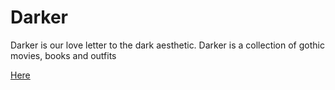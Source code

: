 <h1>Darker</h1>
<p> Darker is our love letter to the dark aesthetic. Darker is a collection of gothic movies, books and outfits</p>
<a href="https://glowing-toffee-430673.netlify.app/">Here</a>
